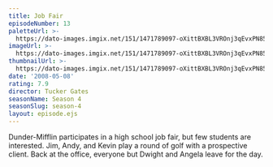 ```yaml
---
title: Job Fair
episodeNumber: 13
paletteUrl: >-
  https://dato-images.imgix.net/151/1471789097-oXittBXBL3VROnj3qEvxPN85CWo.jpg?auto=enhance&ch=DPR%2CWidth&palette=json
imageUrl: >-
  https://dato-images.imgix.net/151/1471789097-oXittBXBL3VROnj3qEvxPN85CWo.jpg?auto=compress%2Cformat&ch=DPR%2CWidth&w=500
thumbnailUrl: >-
  https://dato-images.imgix.net/151/1471789097-oXittBXBL3VROnj3qEvxPN85CWo.jpg?auto=enhance&ch=DPR%2CWidth&fit=crop&fm=jpg&h=280&w=500
date: '2008-05-08'
rating: 7.9
director: Tucker Gates
seasonName: Season 4
seasonSlug: season-4
layout: episode.ejs
---
```


Dunder-Mifflin participates in a high school job fair, but few students are interested. Jim, Andy, and Kevin play a round of golf with a prospective client. Back at the office, everyone but Dwight and Angela leave for the day.